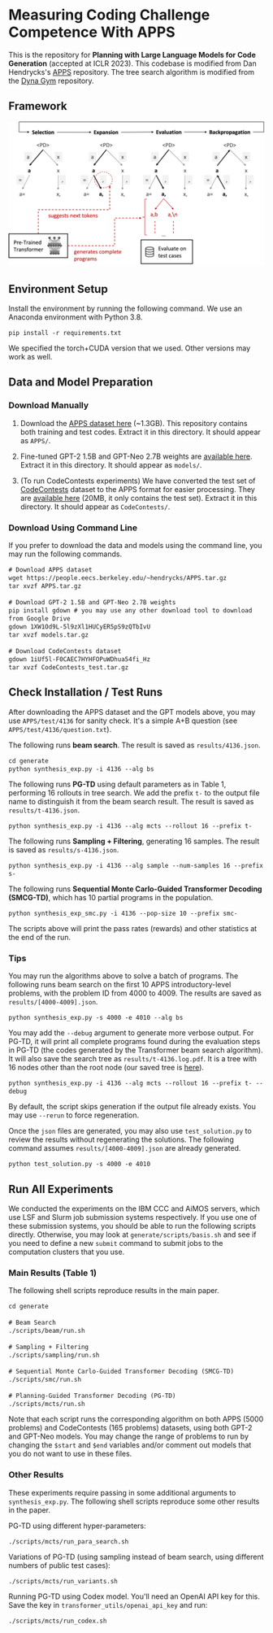 # Measuring Coding Challenge Competence With APPS
This is the repository for **Planning with Large Language Models for Code Generation** (accepted at ICLR 2023). This codebase is modified from Dan Hendrycks's [APPS](https://github.com/hendrycks/apps) repository.
The tree search algorithm is modified from the [Dyna Gym](https://github.com/SuReLI/dyna-gym) repository.

## Framework

![Tree search framwork](figures/code_ai_tree_search.png)

## Environment Setup

Install the environment by running the following command. We use an Anaconda environment with Python 3.8.
```
pip install -r requirements.txt
```
We specified the torch+CUDA version that we used. Other versions may work as well.

## Data and Model Preparation

### Download Manually

1. Download the [APPS dataset here](https://people.eecs.berkeley.edu/~hendrycks/APPS.tar.gz) (~1.3GB).
This repository contains both training and test codes. Extract it in this directory. It should appear as `APPS/`.

2. Fine-tuned GPT-2 1.5B and GPT-Neo 2.7B weights are [available here](https://drive.google.com/file/d/1XW1Od9L-5l9zXl1HUCyER5pS9zQTbIvU/view?usp=sharing).
Extract it in this directory. It should appear as `models/`.

3. (To run CodeContests experiments) We have converted the test set of [CodeContests](https://github.com/deepmind/code_contests.git) dataset to the APPS format for easier processing. They are [available here](https://drive.google.com/file/d/1iUf5l-F0CAEC7HYHFOPuWDhua54fi_Hz/view?usp=sharing) (20MB, it only contains the test set).
Extract it in this directory. It should appear as `CodeContests/`.

### Download Using Command Line

If you prefer to download the data and models using the command line, you may run the following commands.
```
# Download APPS dataset
wget https://people.eecs.berkeley.edu/~hendrycks/APPS.tar.gz
tar xvzf APPS.tar.gz

# Download GPT-2 1.5B and GPT-Neo 2.7B weights
pip install gdown # you may use any other download tool to download from Google Drive
gdown 1XW1Od9L-5l9zXl1HUCyER5pS9zQTbIvU
tar xvzf models.tar.gz

# Download CodeContests dataset
gdown 1iUf5l-F0CAEC7HYHFOPuWDhua54fi_Hz
tar xvzf CodeContests_test.tar.gz
```

## Check Installation / Test Runs

After downloading the APPS dataset and the GPT models above, you may use `APPS/test/4136` for sanity check. It's a simple A+B question (see `APPS/test/4136/question.txt`).

The following runs **beam search**. The result is saved as `results/4136.json`.
```
cd generate
python synthesis_exp.py -i 4136 --alg bs
```
The following runs **PG-TD** using default parameters as in Table 1, performing 16 rollouts in tree search.
We add the prefix `t-` to the output file name to distinguish it from the beam search result. The result is saved as `results/t-4136.json`.
```
python synthesis_exp.py -i 4136 --alg mcts --rollout 16 --prefix t-
```

The following runs **Sampling + Filtering**, generating 16 samples.
The result is saved as `results/s-4136.json`.
```
python synthesis_exp.py -i 4136 --alg sample --num-samples 16 --prefix s-
```

The following runs **Sequential Monte Carlo-Guided Transformer Decoding (SMCG-TD)**, which has 10 partial programs in the population.
```
python synthesis_exp_smc.py -i 4136 --pop-size 10 --prefix smc-
```
The scripts above will print the pass rates (rewards) and other statistics at the end of the run.

### Tips
You may run the algorithms above to solve a batch of programs. The following runs beam search on the first 10 APPS introductory-level problems, with the problem ID from 4000 to 4009.
The results are saved as `results/[4000-4009].json`.
```
python synthesis_exp.py -s 4000 -e 4010 --alg bs
```
You may add the `--debug` argument to generate more verbose output. For PG-TD, it will print all complete programs found during the evaluation steps in PG-TD (the codes generated by the Transformer beam search algorithm). It will also save the search tree as `results/t-4136.log.pdf`. It is a tree with 16 nodes other than the root node (our saved tree is [here](figures/t-4136.log.pdf)).
```
python synthesis_exp.py -i 4136 --alg mcts --rollout 16 --prefix t- --debug
```
By default, the script skips generation if the output file already exists. You may use `--rerun` to force regeneration.

Once the `json` files are generated, you may also use `test_solution.py` to review the results without regenerating the solutions.
The following command assumes `results/[4000-4009].json` are already generated.
```
python test_solution.py -s 4000 -e 4010
```


## Run All Experiments

We conducted the experiments on the IBM CCC and AiMOS servers, which use LSF and Slurm job submission systems respectively. If you use one of these submission systems, you should be able to run the following scripts directly.
Otherwise, you may look at `generate/scripts/basis.sh` and see if you need to define a new `submit` command to submit jobs to the computation clusters that you use.

### Main Results (Table 1)

The following shell scripts reproduce results in the main paper.

```
cd generate

# Beam Search
./scripts/beam/run.sh

# Sampling + Filtering
./scripts/sampling/run.sh

# Sequential Monte Carlo-Guided Transformer Decoding (SMCG-TD)
./scripts/smc/run.sh

# Planning-Guided Transformer Decoding (PG-TD)
./scripts/mcts/run.sh
```
Note that each script runs the corresponding algorithm on both APPS (5000 problems) and CodeContests (165 problems) datasets, using both GPT-2 and GPT-Neo models. You may change the range of problems to run by changing the `$start` and `$end` variables and/or comment out models that you do not want to use in these files.

### Other Results

These experiments require passing in some additional arguments to `synthesis_exp.py`. The following shell scripts reproduce some other results in the paper.

PG-TD using different hyper-parameters:
```
./scripts/mcts/run_para_search.sh
```
Variations of PG-TD (using sampling instead of beam search, using different numbers of public test cases):
```
./scripts/mcts/run_variants.sh
```
Running PG-TD using Codex model. You'll need an OpenAI API key for this. Save the key in `transformer_utils/openai_api_key` and run:
```
./scripts/mcts/run_codex.sh
```
